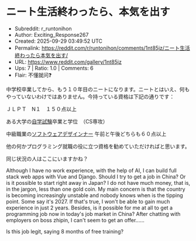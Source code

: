 # ニート生活終わったら、本気を出す

- Subreddit: r_runtonihon
- Author: Exciting_Response267
- Created: 2025-09-29 03:49:52 UTC
- Permalink: https://reddit.com/r/runtonihon/comments/1nt85jz/ニート生活終わったら本気を出す/
- URL: https://www.reddit.com/gallery/1nt85jz
- Ups: 7 | Ratio: 1.0 | Comments: 6
- Flair: 不懂就问❓


中学校卒業してから、もう１０年目のニートになります。ニートとはいえ、何もやっていないわけではありません。今持っている資格は下記の通りです：

ＪＬＰＴ　N１　１５０点以上

ある大学の[自学試験](https://qaupdates.niad.ac.jp/2022/05/19/selfstudy_equivalent-degree/)卒業と学位　（CS専攻）

中級職業の[ソフトウェアデザインナー](https://www.ruankao.org.cn/article/content/bkzn/02_15.html)
午前と午後どちらも６０点以上

他の何かプログラミング就職の役に立つ資格を勧めていただければと思います。

同じ状況の人はここにいますかね？

Although I have no work experience, with the help of AI, I can build
full stack web apps with Vue and Django. Should I try to get a job in
China? Or is it possible to start right away in Japan? I do not have
much money, that is, in the jargon, less than one gold coin. My main
concern is that the country is becoming increasingly unstable and nobody
knows when is the tipping point. Some say it's 2027. If that's true, I
won't be able to gain much experience in just 2 years. Besides, is it
possible for me at all to get a programming job now in today's job
market in China? After chatting with employers on boss zhipin, I can't
seem to get an offer......

Is this job legit, saying 8 months of free training?

